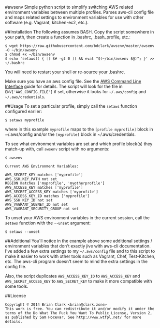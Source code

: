 #awsenv
Simple python script to simplify switching AWS related environment variables
between multiple profiles. Parses aws-cli config file and maps related settings
to environment variables for use with other software (e.g. Vagrant, kitchen-ec2,
etc.).


##Installation
The following assumes BASH. Copy the script somewhere in your path, then create a
function in .bashrc, .bash_profile, etc.:

```
$ wget https://raw.githubusercontent.com/bdclark/awsenv/master/awsenv -O ~/bin/awsenv
$ chmod +x ~/bin/awsenv
$ echo 'setaws() { [[ $# -gt 0 ]] && eval "$(~/bin/awsenv $@)"; }' >> ~/.bashrc
```
You will need to restart your shell or re-source your .bashrc.

Make sure you have an aws config file. See the
[AWS Command Line Interface](http://docs.aws.amazon.com/cli/latest/userguide/cli-chap-getting-started.html)
guide for details. The script will look for the file in `ENV['AWS_CONFIG_FILE']`
if set, otherwise it looks for `~/.aws/config` and `~/.aws/credentials`.

##Usage
To set a particular profile, simply call the `setaws` function configured
earlier:
```
$ setaws myprofile
```
where in this example `myprofile` maps to the `[profile myprofile]` block
in ~/.aws/config and/or the `[myprofile]` block in ~/.aws/credentials.

To see what environment variables are set and which profile block(s) they
match-up with, call `awsenv` script with no arguments:
```
$ awsenv

Current AWS Environment Variables:

AWS_SECRET_KEY matches ['myprofile']
AWS_SSH_KEY_PATH not set
REGION matches ['myprofile', 'myotherprofile']
AWS_ACCESS_KEY matches ['myprofile']
AWS_SECRET_ACCESS_KEY matches ['myprofile']
AWS_ACCESS_KEY_ID matches ['myprofile']
AWS_SSH_KEY_ID not set
AWS_VAGRANT_SUBNET_ID not set
AWS_VAGRANT_SECURITY_GROUP not set
```

To unset your AWS environment variables in the current session, call the
`setaws` function with the `--unset` argument:
```
$ setaws --unset
```

##Additional
You'll notice in the example above some additional settings / environment
variables that don't exactly jive with aws-cli documentation.  I've added a few
extra settings to my `~/.aws/config` file and to this script to
make it easier to work with other tools such as Vagrant, Chef, Test-Kitchen, etc.
The aws-cli program doesn't seem to mind the extra settings in the config file.

Also, the script duplicates `AWS_ACCESS_KEY_ID` to `AWS_ACCESS_KEY` and
`AWS_SECRET_ACCESS_KEY` to `AWS_SECRET_KEY` to make it more compatible with
some tools.

##License
```
Copyright © 2014 Brian Clark <brian@clark.zone>
This work is free. You can redistribute it and/or modify it under the
terms of the Do What The Fuck You Want To Public License, Version 2,
as published by Sam Hocevar. See http://www.wtfpl.net/ for more details.
```
